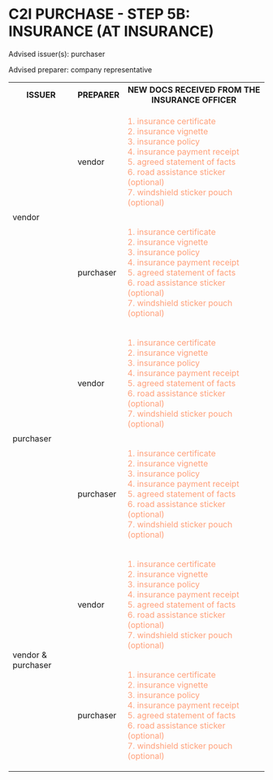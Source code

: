 # C2I PURCHASE - STEP 5B: INSURANCE (AT INSURANCE)

Advised issuer(s): purchaser

Advised preparer: company representative

<table>
  <tr>
    <th>ISSUER</th>
    <th>PREPARER</th>
    <th>NEW DOCS RECEIVED FROM THE INSURANCE OFFICER</th>
  </tr>

  <tr>
    <!-- ISSUER: vendor -->
    <!-- PREPARER: vendor -->
    <td rowspan="2">vendor</td>
    <td>vendor</td>
    <td style="color: lightsalmon;">
      <ol style="padding: 0; list-style-position: inside;">
        <li>insurance certificate</li>
        <li>insurance vignette</li>
        <li>insurance policy</li>
        <li>insurance payment receipt</li>
        <li>agreed statement of facts</li>
        <li>road assistance sticker (optional)</li>
        <li>windshield sticker pouch (optional)</li>
      </ol>
    </td>
  </tr>
  <tr>
    <!-- ISSUER: vendor -->
    <!-- PREPARER: purchaser -->
    <td>purchaser</td>
    <td style="color: lightsalmon;">
      <ol style="padding: 0; list-style-position: inside;">
        <li>insurance certificate</li>
        <li>insurance vignette</li>
        <li>insurance policy</li>
        <li>insurance payment receipt</li>
        <li>agreed statement of facts</li>
        <li>road assistance sticker (optional)</li>
        <li>windshield sticker pouch (optional)</li>
      </ol>
    </td>
  </tr>

  <tr>
    <!-- ISSUER: purchaser -->
    <!-- PREPARER: vendor -->
    <td rowspan="2">purchaser</td>
    <td>vendor</td>
    <td style="color: lightsalmon;">
      <ol style="padding: 0; list-style-position: inside;">
        <li>insurance certificate</li>
        <li>insurance vignette</li>
        <li>insurance policy</li>
        <li>insurance payment receipt</li>
        <li>agreed statement of facts</li>
        <li>road assistance sticker (optional)</li>
        <li>windshield sticker pouch (optional)</li>
      </ol>
    </td>
  </tr>
  <tr>
    <!-- ISSUER: purchaser -->
    <!-- PREPARER: purchaser -->
    <td>purchaser</td>
    <td style="color: lightsalmon;">
      <ol style="padding: 0; list-style-position: inside;">
        <li>insurance certificate</li>
        <li>insurance vignette</li>
        <li>insurance policy</li>
        <li>insurance payment receipt</li>
        <li>agreed statement of facts</li>
        <li>road assistance sticker (optional)</li>
        <li>windshield sticker pouch (optional)</li>
      </ol>
    </td>
  </tr>

  <tr>
    <!-- ISSUER: vendor & purchaser -->
    <!-- PREPARER: vendor -->
    <td rowspan="2">vendor & purchaser</td>
    <td>vendor</td>
    <td style="color: lightsalmon;">
      <ol style="padding: 0; list-style-position: inside;">
        <li>insurance certificate</li>
        <li>insurance vignette</li>
        <li>insurance policy</li>
        <li>insurance payment receipt</li>
        <li>agreed statement of facts</li>
        <li>road assistance sticker (optional)</li>
        <li>windshield sticker pouch (optional)</li>
      </ol>
    </td>
  </tr>
  <tr>
    <!-- ISSUER: vendor & purchaser -->
    <!-- PREPARER: purchaser -->
    <td>purchaser</td>
    <td style="color: lightsalmon;">
      <ol style="padding: 0; list-style-position: inside;">
        <li>insurance certificate</li>
        <li>insurance vignette</li>
        <li>insurance policy</li>
        <li>insurance payment receipt</li>
        <li>agreed statement of facts</li>
        <li>road assistance sticker (optional)</li>
        <li>windshield sticker pouch (optional)</li>
      </ol>
    </td>
  </tr>
</table>
